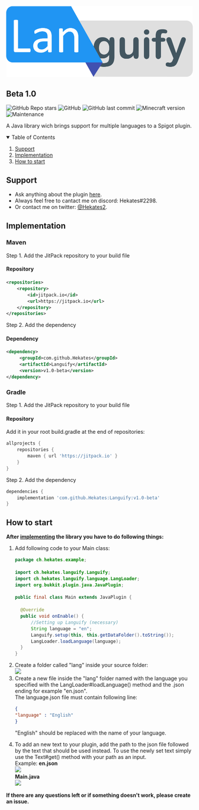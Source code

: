 <img src="languify.png">

## Beta 1.0
![GitHub Repo stars](https://img.shields.io/github/stars/Hekates/Languify?style=for-the-badge)
![GitHub](https://img.shields.io/github/license/Hekates/Languify?style=for-the-badge)
![GitHub last commit](https://img.shields.io/github/last-commit/Hekates/Languify?style=for-the-badge)
![Minecraft version](https://img.shields.io/badge/Minecraft-1.18.2+-brightgreen?style=for-the-badge)
![Maintenance](https://img.shields.io/maintenance/yes/2022?style=for-the-badge)

A Java library wich brings support for multiple languages to a Spigot plugin.

<details open="open">
  <summary>Table of Contents</summary>
  <ol>
    <li><a href="#support">Support</a></li>
    <li><a href="#implementation">Implementation</a></li>
    <li><a href="#usage">How to start</a></li>
    </li>
  </ol>
</details>

<h2 name="support">Support</h2>

* Ask anything about the plugin [here](https://github.com/Hekates/OreBan/discussions/2#discussion-3941893).
* Always feel free to cantact me on discord: Hekates#2298.
* Or contact me on twitter: [@Hekates2](https://twitter.com/Hekates2).

<h2 name="implementation">Implementation</h2>
<h3>Maven</h3>

Step 1. Add the JitPack repository to your build file
<h4>Repository</h4>

```xml
<repositories>
    <repository>
        <id>jitpack.io</id>
        <url>https://jitpack.io</url>
    </repository>
</repositories>
```

Step 2. Add the dependency
<h4>Dependency</h4>

```xml
<dependency>
     <groupId>com.github.Hekates</groupId>
     <artifactId>Languify</artifactId>
     <version>v1.0-beta</version>
</dependency>
```

<h3>Gradle</h3>
Step 1. Add the JitPack repository to your build file
<h4>Repository</h4>
Add it in your root build.gradle at the end of repositories:

```groovy
allprojects {
    repositories {
        maven { url 'https://jitpack.io' }
    }
}
```

Step 2. Add the dependency

```groovy
dependencies {
    implementation 'com.github.Hekates:Languify:v1.0-beta'
}
```
<h2 name="usage">How to start</h2>
<b>After <a href="#implementation">implementing<a> the library you have to do following things:</b>
<ol>
  <li>Add following code to your Main class:
  
  ```java
  package ch.hekates.example;

import ch.hekates.languify.Languify;
import ch.hekates.languify.language.LangLoader;
import org.bukkit.plugin.java.JavaPlugin;

public final class Main extends JavaPlugin {

    @Override
    public void onEnable() {
        //Setting up Languify (necessary)
        String language = "en";
        Languify.setup(this, this.getDataFolder().toString());
        LangLoader.loadLanguage(language);
    }
}

  ```
  
  </li>
  <li>Create a folder called "lang" inside your source folder:<br>
  <img src="https://i.imgur.com/rHqW0wH.png" width="450px">
  </li>
  <li>Create a new file inside the "lang" folder named with the language you specified with the LangLoader#loadLanguage() method and the .json ending for example "en.json". <br>
  The language.json file must contain following line:
  
  ```json
  {
  "language" : "English"
  }
  ```
  
  "English" should be replaced with the name of your language.
  </li>
  <li>To add an new text to your plugin, add the path to the json file followed by the text that should be used instead. To use the newly set text simply use the Text#get() method with your path as an input.<br>
  Example:
  <b>en.json <br><img src="https://i.imgur.com/Fgs5AO7.png" width="600px"><br>
  Main.java <br><img src="https://i.imgur.com/44ar8PF.png" width="600px">
</ol>
If there are any questions left or if something doesn't work, please create an issue.
